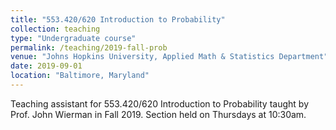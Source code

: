```yaml
---
title: "553.420/620 Introduction to Probability"
collection: teaching
type: "Undergraduate course"
permalink: /teaching/2019-fall-prob
venue: "Johns Hopkins University, Applied Math & Statistics Department"
date: 2019-09-01
location: "Baltimore, Maryland"
---
```


Teaching assistant for 553.420/620 Introduction to Probability taught by Prof. John Wierman in Fall 2019. Section held on Thursdays at 10:30am.